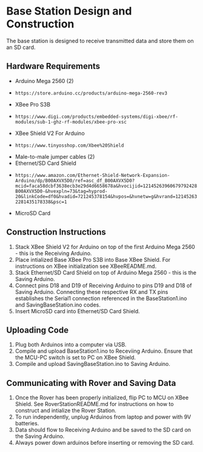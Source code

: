 # Base Station Design and Construction
The base station is designed to receive transmitted data and store them on an SD card.
## Hardware Requirements
- Arduino Mega 2560 (2)
-     https://store.arduino.cc/products/arduino-mega-2560-rev3
- XBee Pro S3B
-     https://www.digi.com/products/embedded-systems/digi-xbee/rf-modules/sub-1-ghz-rf-modules/xbee-pro-xsc
- XBee Shield V2 For Arduino
-     https://www.tinyosshop.com/Xbee%20Shield
- Male-to-male jumper cables (2)
- Ethernet/SD Card Shield
-     https://www.amazon.com/Ethernet-Shield-Network-Expansion-Arduino/dp/B00AXVX5D0/ref=asc_df_B00AXVX5D0?mcid=faca58dcbf3638ecb3e29d4d6658678a&hvocijid=12145263960679792428-B00AXVX5D0-&hvexpln=73&tag=hyprod-20&linkCode=df0&hvadid=721245378154&hvpos=&hvnetw=g&hvrand=12145263960679792428&hvpone=&hvptwo=&hvqmt=&hvdev=c&hvdvcmdl=&hvlocint=&hvlocphy=9028824&hvtargid=pla-2281435178338&psc=1
- MicroSD Card
## Construction Instructions
1. Stack XBee Shield V2 for Arduino on top of the first Arduino Mega 2560 - this is the Receiving Arduino.
2. Place intialized Base XBee Pro S3B into Base XBee Shield. For instructions on XBee initialization see XBeeREADME.md.
3. Stack Ethernet/SD Card Shield on top of Arduino Mega 2560 - this is the Saving Arduino.
4. Connect pins D18 and D19 of Receiving Arduino to pins D19 and D18 of Saving Arduino. Connecting these respective RX and TX pins establishes the Serial1 connection referenced in the BaseStation1.ino and SavingBaseStation.ino codes.
5. Insert MicroSD card into Ethernet/SD Card Shield.
## Uploading Code
1. Plug both Arduinos into a computer via USB.
2. Compile and upload BaseStation1.ino to Receviing Arduino. Ensure that the MCU-PC switch is set to PC on XBee Shield.
3. Compile and upload SavingBaseStation.ino to Saving Arduino.
## Communicating with Rover and Saving Data
1. Once the Rover has been properly initialized, flip PC to MCU on XBee Shield. See RoverStationREADME.md for instructions on how to construct and intialize the Rover Station.
2. To run independently, unplug Arduinos from laptop and power with 9V batteries.
3. Data should flow to Receiving Arduino and be saved to the SD card on the Saving Arduino.
4. Always power down arduinos before inserting or removing the SD card.
